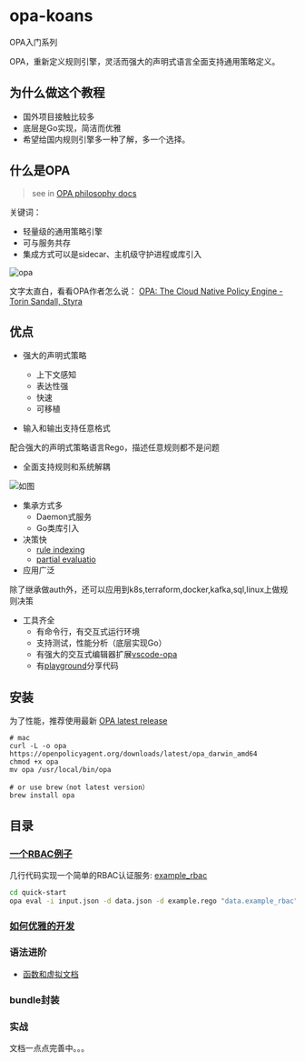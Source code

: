 # opa-koans

OPA入门系列

OPA，重新定义规则引擎，灵活而强大的声明式语言全面支持通用策略定义。

## 为什么做这个教程

- 国外项目接触比较多
- 底层是Go实现，简洁而优雅
- 希望给国内规则引擎多一种了解，多一个选择。

## 什么是OPA

> see in [OPA philosophy docs](https://www.openpolicyagent.org/docs/latest/philosophy/#what-is-opa)

关键词：

- 轻量级的通用策略引擎
- 可与服务共存
- 集成方式可以是sidecar、主机级守护进程或库引入

![opa](https://d33wubrfki0l68.cloudfront.net/b394f524e15a67457b85fdfeed02ff3f2764eb9e/6ac2b/docs/latest/images/opa-service.svg)

文字太直白，看看OPA作者怎么说：
[OPA: The Cloud Native Policy Engine - Torin Sandall, Styra](https://www.youtube.com/watch?v=XEHeexPpgrA&feature=youtu.be)

## 优点

- 强大的声明式策略
  - 上下文感知
  - 表达性强
  - 快速
  - 可移植

- 输入和输出支持任意格式

配合强大的声明式策略语言Rego，描述任意规则都不是问题

- 全面支持规则和系统解耦

![如图](https://d33wubrfki0l68.cloudfront.net/7929e52d7c6324994d75e05d7e132d84e2308475/00249/docs/latest/images/benefits.svg)

- 集承方式多
  - Daemon式服务
  - Go类库引入
- 决策快
  - [rule indexing](https://blog.openpolicyagent.org/optimizing-opa-rule-indexing-59f03f17caf3)
  - [partial evaluatio](https://blog.openpolicyagent.org/partial-evaluation-162750eaf422)
- 应用广泛

除了继承做auth外，还可以应用到k8s,terraform,docker,kafka,sql,linux上做规则决策

- 工具齐全
  - 有命令行，有交互式运行环境
  - 支持测试，性能分析（底层实现Go）
  - 有强大的交互式编辑器扩展[vscode-opa](https://marketplace.visualstudio.com/items?itemName=tsandall.opa)
  - 有[playground](https://play.openpolicyagent.org/)分享代码

## 安装

为了性能，推荐使用最新 [OPA latest release](https://github.com/open-policy-agent/opa/releases/latest)

```shell
# mac
curl -L -o opa https://openpolicyagent.org/downloads/latest/opa_darwin_amd64
chmod +x opa
mv opa /usr/local/bin/opa

# or use brew（not latest version）
brew install opa
```

## 目录

### [一个RBAC例子](http://blog.newbmiao.com/2020/03/13/opa-quick-start.html)

几行代码实现一个简单的RBAC认证服务: [example_rbac](/quick-start)

```sh
cd quick-start
opa eval -i input.json -d data.json -d example.rego "data.example_rbac"
```

### [如何优雅的开发](http://blog.newbmiao.com/2020/03/14/how-to-use-opa-cli-elegantly.html)

### 语法进阶

- [函数和虚拟文档](http://blog.newbmiao.com/2020/03/18/opa-func-and-virtual-doc.html)

### bundle封装

### 实战

文档一点点完善中。。。
